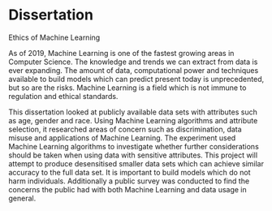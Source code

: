 # Dissertation
Ethics of Machine Learning

As of 2019, Machine Learning is one of the fastest growing areas in Computer Science. The
knowledge and trends we can extract from data is ever expanding. The amount of data, computational power and techniques available to build models which can predict present today
is unprecedented, but so are the risks. Machine Learning is a field which is not immune to
regulation and ethical standards.

This dissertation looked at publicly available data sets with attributes such as age, gender and
race. Using Machine Learning algorithms and attribute selection, it researched areas of concern
such as discrimination, data misuse and applications of Machine Learning. The experiment used
Machine Learning algorithms to investigate whether further considerations should be taken when
using data with sensitive attributes. This project will attempt to produce desensitised smaller
data sets which can achieve similar accuracy to the full data set. It is important to build models
which do not harm individuals. Additionally a public survey was conducted to find the concerns
the public had with both Machine Learning and data usage in general.
